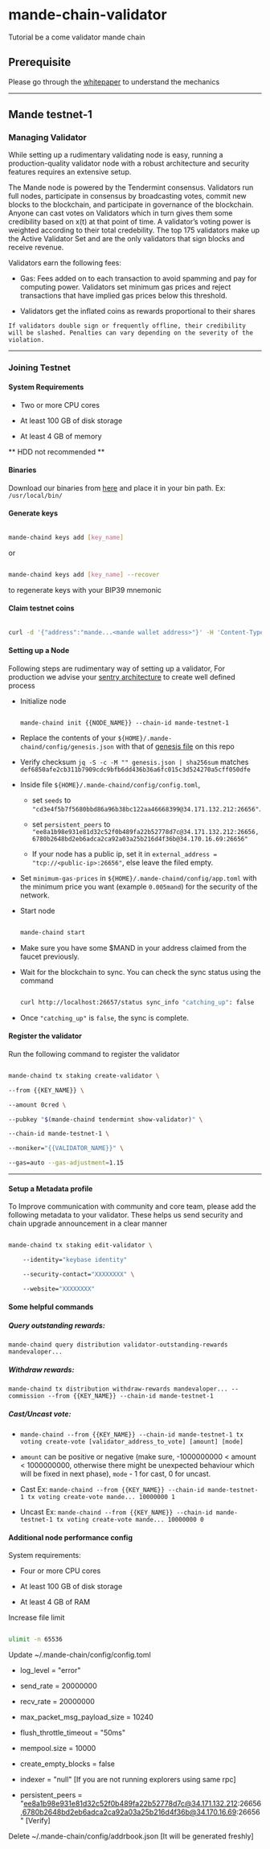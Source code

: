# mande-chain-validator
Tutorial be a come validator mande chain
## Prerequisite

Please go through the [whitepaper](https://drive.google.com/file/d/17EScDNUlaYT1Xiera20x8rYsmI3ejggj/view) to understand the mechanics

---

## Mande testnet-1

### Managing Validator

While setting up a rudimentary validating node is easy, running a production-quality validator node with a robust architecture and security features requires an extensive setup.

The Mande node is powered by the Tendermint consensus. Validators run full nodes, participate in consensus by broadcasting votes, commit new blocks to the blockchain, and participate in governance of the blockchain. Anyone can cast votes on Validators which in turn gives them some credibility based on x(t) at that point of time. A validator’s voting power is weighted according to their total credebility. The top 175 validators make up the Active Validator Set and are the only validators that sign blocks and receive revenue.

Validators earn the following fees:

- Gas: Fees added on to each transaction to avoid spamming and pay for computing power. Validators set minimum gas prices and reject transactions that have implied gas prices below this threshold.

- Validators get the inflated coins as rewards proportional to their shares

`If validators double sign or frequently offline, their credibility will be slashed. Penalties can vary depending on the severity of the violation.`

---

### Joining Testnet

#### System Requirements

- Two or more CPU cores

- At least 100 GB of disk storage

- At least 4 GB of memory

** HDD not recommended **

#### Binaries

Download our binaries from [here](https://github.com/mande-labs/testnet-1/blob/main/mande-chaind) and place it in your bin path. Ex: `/usr/local/bin/`

#### Generate keys

```bash

mande-chaind keys add [key_name]

```

or

```bash

mande-chaind keys add [key_name] --recover  

```  

 to regenerate keys with your BIP39 mnemonic

 

#### Claim testnet coins

```bash

curl -d '{"address":"mande...<mande wallet address>"}' -H 'Content-Type: application/json' http://35.224.207.121:8080/request

```

#### Setting up a Node

Following steps  are  rudimentary way of setting up a validator, For production we advise your [sentry architecture](https://forum.cosmos.network/t/sentry-node-architecture-overview/454) to create well defined process

* Initialize node

	```shell

	mande-chaind init {{NODE_NAME}} --chain-id mande-testnet-1

	```

* Replace the contents of your `${HOME}/.mande-chaind/config/genesis.json` with that of [genesis file](https://github.com/mande-labs/testnet-1/blob/main/genesis.json) on this repo

* Verify checksum `jq -S -c -M "" genesis.json | sha256sum` matches `def6850afe2cb311b7909cdc9bfb6dd436b36a6fc015c3d524270a5cff050dfe`

* Inside file `${HOME}/.mande-chaind/config/config.toml`, 

  * set `seeds` to `"cd3e4f5b7f5680bbd86a96b38bc122aa46668399@34.171.132.212:26656"`.

  * set `persistent_peers` to `"ee8a1b98e931e81d32c52f0b489fa22b52778d7c@34.171.132.212:26656,6780b2648bd2eb6adca2ca92a03a25b216d4f36b@34.170.16.69:26656"`

  * If your node has a public ip, set it in `external_address = "tcp://<public-ip>:26656"`, else leave the filed empty.

* Set `minimum-gas-prices` in `${HOME}/.mande-chaind/config/app.toml` with the minimum price you want (example `0.005mand`) for the security of the network.

* Start node

	```bash

	mande-chaind start

	```

* Make sure you have some $MAND in your address claimed from the faucet previously.

* Wait for the blockchain to sync. You can check the sync status using the command

	```bash

	curl http://localhost:26657/status sync_info "catching_up": false

	```

* Once `"catching_up"` is `false`, the sync is complete.

#### Register the validator

Run the following command to register the validator  

```bash

mande-chaind tx staking create-validator \

--from {{KEY_NAME}} \

--amount 0cred \

--pubkey "$(mande-chaind tendermint show-validator)" \

--chain-id mande-testnet-1 \

--moniker="{{VALIDATOR_NAME}}" \

--gas=auto --gas-adjustment=1.15

```

---

#### Setup a Metadata profile

To Improve  communication with community and core team, please add the following metadata to your validator. These  helps us  send security and chain upgrade announcement in a clear manner

```bash

mande-chaind tx staking edit-validator \

    --identity="keybase identity"

    --security-contact="XXXXXXXX" \

    --website="XXXXXXXX"

```

#### Some helpful commands

##### Query outstanding rewards:

`mande-chaind query distribution validator-outstanding-rewards mandevaloper...`

##### Withdraw rewards:

`mande-chaind tx distribution withdraw-rewards mandevaloper... --commission --from {{KEY_NAME}} --chain-id mande-testnet-1`

##### Cast/Uncast vote:

- `mande-chaind --from {{KEY_NAME}} --chain-id mande-testnet-1 tx voting create-vote [validator_address_to_vote] [amount] [mode]`

- `amount` can be positive or negative (make sure, -1000000000 < amount < 1000000000, otherwise there might be unexpected behaviour which will be fixed in next phase), `mode` - 1 for cast, 0 for uncast.

- Cast Ex: `mande-chaind --from {{KEY_NAME}} --chain-id mande-testnet-1 tx voting create-vote mande... 10000000 1`

- Uncast Ex: `mande-chaind --from {{KEY_NAME}} --chain-id mande-testnet-1 tx voting create-vote mande... 10000000 0`

#### Additional node performance config

System requirements:

- Four or more CPU cores

- At least 100 GB of disk storage

- At least 4 GB of RAM

Increase file limit

```bash

ulimit -n 65536

```

Update ~/.mande-chain/config/config.toml

* log_level = "error"

* send_rate = 20000000

* recv_rate = 20000000

* max_packet_msg_payload_size = 10240

* flush_throttle_timeout = "50ms"

* mempool.size = 10000

* create_empty_blocks = false

* indexer = "null" [If you are not running explorers using same rpc]

* persistent_peers = "ee8a1b98e931e81d32c52f0b489fa22b52778d7c@34.171.132.212:26656,6780b2648bd2eb6adca2ca92a03a25b216d4f36b@34.170.16.69:26656" [Verify]

Delete ~/.mande-chain/config/addrbook.json [It will be generated freshly]
